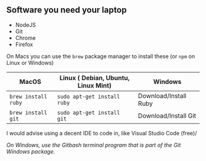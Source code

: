 ## Software you need your laptop

* NodeJS
* Git
* Chrome
* Firefox

On Macs you can use the ```brew``` package manager to install these (or ```npm``` on Linux or Windows)

| MacOS                   | Linux ( Debian, Ubuntu, Linux Mint)   | Windows                 |
| ----------------------- | ------------------------------------- | ----------------------- |
| ```brew install ruby``` | ```sudo apt-get install ruby    ```   | Download/Install Ruby |
| ```brew install git```  | ```sudo apt-get install git```        | Download/Install Git    |

I would advise using a decent IDE to code in, like Visual Studio Code (free)/

_On Windows, use the Gitbash terminal program that is part of the Git Windows package._
